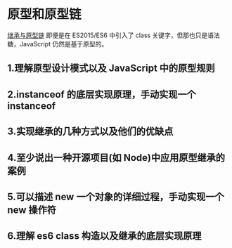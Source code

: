 # 原型和原型链

[继承与原型链](https://developer.mozilla.org/zh-CN/docs/Web/JavaScript/Inheritance_and_the_prototype_chain)
即便是在 ES2015/ES6 中引入了 class 关键字，但那也只是语法糖，JavaScript 仍然是基于原型的。

## 1.理解原型设计模式以及 JavaScript 中的原型规则

## 2.instanceof 的底层实现原理，手动实现一个 instanceof



## 3.实现继承的几种方式以及他们的优缺点

## 4.至少说出一种开源项目(如 Node)中应用原型继承的案例

## 5.可以描述 new 一个对象的详细过程，手动实现一个 new 操作符

## 6.理解 es6 class 构造以及继承的底层实现原理
